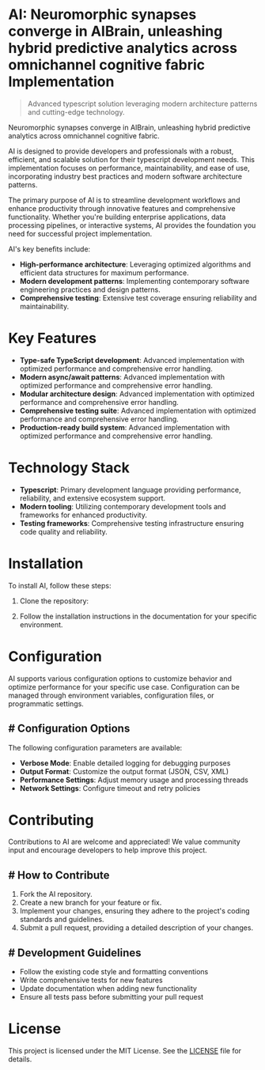 <!-- fallback_AI_20250803203829_28454 -->

# AI: Neuromorphic synapses converge in AIBrain, unleashing hybrid predictive analytics across omnichannel cognitive fabric Implementation
> Advanced typescript solution leveraging modern architecture patterns and cutting-edge technology.

Neuromorphic synapses converge in AIBrain, unleashing hybrid predictive analytics across omnichannel cognitive fabric.

AI is designed to provide developers and professionals with a robust, efficient, and scalable solution for their typescript development needs. This implementation focuses on performance, maintainability, and ease of use, incorporating industry best practices and modern software architecture patterns.

The primary purpose of AI is to streamline development workflows and enhance productivity through innovative features and comprehensive functionality. Whether you're building enterprise applications, data processing pipelines, or interactive systems, AI provides the foundation you need for successful project implementation.

AI's key benefits include:

* **High-performance architecture**: Leveraging optimized algorithms and efficient data structures for maximum performance.
* **Modern development patterns**: Implementing contemporary software engineering practices and design patterns.
* **Comprehensive testing**: Extensive test coverage ensuring reliability and maintainability.

# Key Features

* **Type-safe TypeScript development**: Advanced implementation with optimized performance and comprehensive error handling.
* **Modern async/await patterns**: Advanced implementation with optimized performance and comprehensive error handling.
* **Modular architecture design**: Advanced implementation with optimized performance and comprehensive error handling.
* **Comprehensive testing suite**: Advanced implementation with optimized performance and comprehensive error handling.
* **Production-ready build system**: Advanced implementation with optimized performance and comprehensive error handling.

# Technology Stack

* **Typescript**: Primary development language providing performance, reliability, and extensive ecosystem support.
* **Modern tooling**: Utilizing contemporary development tools and frameworks for enhanced productivity.
* **Testing frameworks**: Comprehensive testing infrastructure ensuring code quality and reliability.

# Installation

To install AI, follow these steps:

1. Clone the repository:


2. Follow the installation instructions in the documentation for your specific environment.

# Configuration

AI supports various configuration options to customize behavior and optimize performance for your specific use case. Configuration can be managed through environment variables, configuration files, or programmatic settings.

## # Configuration Options

The following configuration parameters are available:

* **Verbose Mode**: Enable detailed logging for debugging purposes
* **Output Format**: Customize the output format (JSON, CSV, XML)
* **Performance Settings**: Adjust memory usage and processing threads
* **Network Settings**: Configure timeout and retry policies

# Contributing

Contributions to AI are welcome and appreciated! We value community input and encourage developers to help improve this project.

## # How to Contribute

1. Fork the AI repository.
2. Create a new branch for your feature or fix.
3. Implement your changes, ensuring they adhere to the project's coding standards and guidelines.
4. Submit a pull request, providing a detailed description of your changes.

## # Development Guidelines

* Follow the existing code style and formatting conventions
* Write comprehensive tests for new features
* Update documentation when adding new functionality
* Ensure all tests pass before submitting your pull request

# License

This project is licensed under the MIT License. See the [LICENSE](https://github.com/xgek/AI/blob/main/LICENSE) file for details.
